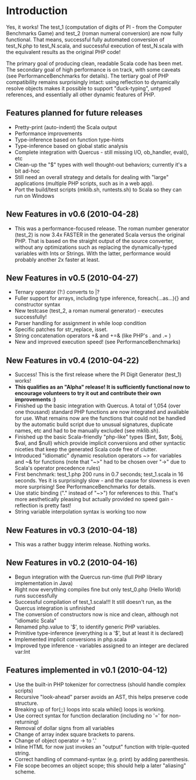 # Introduction #

Yes, it works! The test\_1 (computation of digits of PI - from the Computer Benchmarks Game) and test\_2 (roman numeral conversion) are now fully functional. That means, successful fully automated conversion of test\_N.php to test\_N.scala, and successful execution of test\_N.scala with the equivalent results as the original PHP code!

The primary goal of producing clean, readable Scala code has been met.  The secondary goal of high performance is on track, with some caveats (see PerformanceBenchmarks for details). The tertiary goal of PHP compatibility remains surprisingly intact: using reflection to dynamically resolve objects makes it possible to support "duck-typing", untyped references, and essentially all other dynamic features of PHP.

## Features planned for future releases ##
  * Pretty-print (auto-indent) the Scala output
  * Performance improvements
  * Type-inference based on function type-hints
  * Type-inference based on global static analysis
  * Complete integration with Quercus - still missing I/O, ob\_handler, eval(), etc
  * Clean-up the "$" types with well thought-out behaviors; currently it's a bit ad-hoc
  * Still need an overall strategy and details for dealing with "large" applications (multiple PHP scripts, such as in a web app).
  * Port the build/test scripts (mklib.sh, runtests.sh) to Scala so they can run on Windows

## New Features in v0.6 (2010-04-28) ##
  * This was a performance-focused release. The roman number generator (test\_2) is now 3.4x FASTER in the generated Scala versus the original PHP. That is based on the straight output of the source converter, without any optimizations such as replacing the dynamically-typed variables with Ints or Strings. With the latter, performance would probably another 2x faster at least.

## New Features in v0.5 (2010-04-27) ##
  * Ternary operator (?:) converts to |?
  * Fuller support for arrays, including type inference, foreach(...as...){} and constructor syntax
  * New testcase (test\_2, a roman numeral generator) - executes successfully!
  * Parser handling for assignment in while loop condition
  * Specific patches for str\_replace, isset.
  * String concatenation operators +& and +=& (like PHP's . and .= )
  * New and improved execution speed! (see PerformanceBenchmarks)

## New Features in v0.4 (2010-04-22) ##
  * Success! This is the first release where the PI Digit Generator (test\_1) works!
  * **This qualifies as an "Alpha" release! It is sufficiently functional now to encourage volunteers to try it out and contribute their own improvements :)**
  * Finished up the basic integration with Quercus. A total of 1,054 (over one thousand) standard PHP functions are now integrated and available for use. What remains now are the functions that could not be handled by the automatic build script due to unusual signatures, duplicate names, etc and had to be manually excluded (see mklib.sh).
  * Finished up the basic Scala-friendly "php-like" types ($int, $str, $obj, $val, and $null) which provide implicit conversions and other syntactic niceties that keep the generated Scala code free of clutter.
  * Introduced "idiomatic" dynamic resolution operators ~> for variables and ~& for functions (note that "~>" had to be chosen over "->" due to Scala's operator precedence rules)
  * First benchmark: test\_1.php 200 runs in 0.7 seconds; test\_1.scala in 16 seconds. Yes it is surprisingly slow - and the cause for slowness is even more surprising! See PerformanceBenchmarks for details.
  * Use static binding ("." instead of "~>") for references to _this_. That's more aesthetically pleasing but actually provided no speed gain - reflection is pretty fast!
  * String variable interpolation syntax is working too now

## New Features in v0.3 (2010-04-18) ##
  * This was a rather buggy interim release. Nothing works.

## New Features in v0.2 (2010-04-16) ##
  * Begun integration with the Quercus run-time (full PHP library implementation in Java)
  * Right now everything compiles fine but only test\_0.php (Hello World) runs successfully
  * Successful compilation of test\_1.scala!!! It still doesn't run, as the Quercus integration is unfinished
  * The conversion of constructors now is nice and clean, although not "idiomatic Scala"
  * Renamed php.value to '$', to identify generic PHP variables.
  * Primitive type-inference (everything is a '$', but at least it is declared)
  * Implemented implicit conversions in php.scala
  * Improved type inference - variables assigned to an integer are declared var:Int

## Features implemented in v0.1 (2010-04-12) ##
  * Use the built-in PHP tokenizer for correctness (should handle complex scripts)
  * Recursive "look-ahead" parser avoids an AST, this helps preserve code structure.
  * Breaking up of for(;;) loops into scala while() loops is working.
  * Use correct syntax for function declaration (including no '=' for non-returning)
  * Removal of dollar signs from all variables
  * Change of array index square brackets to parens.
  * Change of object operator -> to '.'
  * Inline HTML for now just invokes an "output" function with triple-quoted string.
  * Correct handling of command-syntax (e.g. print) by adding parenthesis.
  * File scope becomes an object scope; this should help a later "aliasing" scheme.